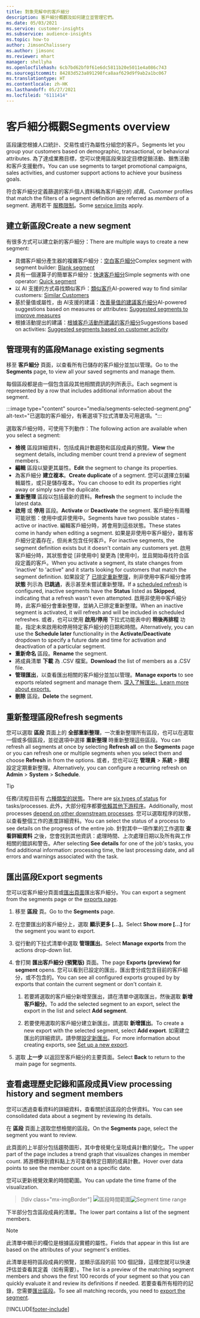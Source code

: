 ```yaml
---
title: 對象見解中的客戶細分
description: 客戶細分概觀及如何建立並管理它們。
ms.date: 05/03/2021
ms.service: customer-insights
ms.subservice: audience-insights
ms.topic: how-to
author: JimsonChalissery
ms.author: jimsonc
ms.reviewer: mhart
manager: shellyha
ms.openlocfilehash: 6cb7bd62bf0f61e6dc5811b20e5011e4a086c743
ms.sourcegitcommit: 84283d523a891298fca8aaf629d9f9ab2a1bc067
ms.translationtype: HT
ms.contentlocale: zh-HK
ms.lasthandoff: 05/27/2021
ms.locfileid: "6111414"
---
```

# <a name="segments-overview"></a><span data-ttu-id="fd0a0-103">客戶細分概觀</span><span class="sxs-lookup"><span data-stu-id="fd0a0-103">Segments overview</span></span>

<span data-ttu-id="fd0a0-104">區段讓您根據人口統計、交易性或行為屬性分組您的客戶。</span><span class="sxs-lookup"><span data-stu-id="fd0a0-104">Segments let you group your customers based on demographic, transactional, or behavioral attributes.</span></span> <span data-ttu-id="fd0a0-105">為了達成業務目標，您可以使用區段來設定目標促銷活動、銷售活動和客戶支援動作。</span><span class="sxs-lookup"><span data-stu-id="fd0a0-105">You can use segments to target promotional campaigns, sales activities, and customer support actions to achieve your business goals.</span></span>

<span data-ttu-id="fd0a0-106">符合客戶細分定義篩選的客戶個人資料稱為客戶細分的 *成員*。</span><span class="sxs-lookup"><span data-stu-id="fd0a0-106">Customer profiles that match the filters of a segment definition are referred as *members* of a segment.</span></span> <span data-ttu-id="fd0a0-107">適用若干 [服務限制](service-limits.md)。</span><span class="sxs-lookup"><span data-stu-id="fd0a0-107">Some [service limits](service-limits.md) apply.</span></span>

## <a name="create-a-new-segment"></a><span data-ttu-id="fd0a0-108">建立新區段</span><span class="sxs-lookup"><span data-stu-id="fd0a0-108">Create a new segment</span></span>

<span data-ttu-id="fd0a0-109">有很多方式可以建立新的客戶細分：</span><span class="sxs-lookup"><span data-stu-id="fd0a0-109">There are multiple ways to create a new segment:</span></span> 

- <span data-ttu-id="fd0a0-110">具備客戶細分產生器的複雜客戶細分：[空白客戶細分](segment-builder.md#create-a-new-segment)</span><span class="sxs-lookup"><span data-stu-id="fd0a0-110">Complex segment with segment builder: [Blank segment](segment-builder.md#create-a-new-segment)</span></span>
- <span data-ttu-id="fd0a0-111">具有一個運算子的簡單客戶細分：[快速客戶細分](segment-builder.md#quick-segments)</span><span class="sxs-lookup"><span data-stu-id="fd0a0-111">Simple segments with one operator: [Quick segment](segment-builder.md#quick-segments)</span></span>
- <span data-ttu-id="fd0a0-112">以 AI 支援的方式尋找類似客戶：[類似客戶](find-similar-customer-segments.md)</span><span class="sxs-lookup"><span data-stu-id="fd0a0-112">AI-powered way to find similar customers: [Similar Customers](find-similar-customer-segments.md)</span></span>
- <span data-ttu-id="fd0a0-113">基於量值或屬性，由 AI支援的建議：[改善量值的建議客戶細分](suggested-segments.md)</span><span class="sxs-lookup"><span data-stu-id="fd0a0-113">AI-powered suggestions based on measures or attributes: [Suggested segments to improve measures](suggested-segments.md)</span></span>
- <span data-ttu-id="fd0a0-114">根據活動提出的建議：[根據客戶活動所建議的客戶細分](suggested-segments-activity.md)</span><span class="sxs-lookup"><span data-stu-id="fd0a0-114">Suggestions based on activities: [Suggested segments based on customer activity](suggested-segments-activity.md)</span></span>

## <a name="manage-existing-segments"></a><span data-ttu-id="fd0a0-115">管理現有的區段</span><span class="sxs-lookup"><span data-stu-id="fd0a0-115">Manage existing segments</span></span>

<span data-ttu-id="fd0a0-116">移至 **客戶細分** 頁面，以查看所有已儲存的客戶細分並加以管理。</span><span class="sxs-lookup"><span data-stu-id="fd0a0-116">Go to the **Segments** page, to view all your saved segments and manage them.</span></span>

<span data-ttu-id="fd0a0-117">每個區段都是由一個包含區段其他相關資訊的列所表示。</span><span class="sxs-lookup"><span data-stu-id="fd0a0-117">Each segment is represented by a row that includes additional information about the segment.</span></span>

:::image type="content" source="media/segments-selected-segment.png" alt-text="已選取的客戶細分，有著選項下拉式清單及可用選項。":::

<span data-ttu-id="fd0a0-119">選取客戶細分時，可使用下列動作：</span><span class="sxs-lookup"><span data-stu-id="fd0a0-119">The following action are available when you select a segment:</span></span>

- <span data-ttu-id="fd0a0-120">**檢視** 區段詳細資料，包括成員計數趨勢和區段成員的預覽。</span><span class="sxs-lookup"><span data-stu-id="fd0a0-120">**View** the segment details, including member count trend a preview of segment members.</span></span>
- <span data-ttu-id="fd0a0-121">**編輯** 區段以變更其屬性。</span><span class="sxs-lookup"><span data-stu-id="fd0a0-121">**Edit** the segment to change its properties.</span></span>
- <span data-ttu-id="fd0a0-122">為客戶細分 **建立複本**。</span><span class="sxs-lookup"><span data-stu-id="fd0a0-122">**Create duplicate** of a segment.</span></span> <span data-ttu-id="fd0a0-123">您可以選擇立刻編輯屬性，或只是儲存複本。</span><span class="sxs-lookup"><span data-stu-id="fd0a0-123">You can choose to edit its properties right away or simply save the duplicate.</span></span>
- <span data-ttu-id="fd0a0-124">**重新整理** 區段以包括最新的資料。</span><span class="sxs-lookup"><span data-stu-id="fd0a0-124">**Refresh** the segment to include the latest data.</span></span>
- <span data-ttu-id="fd0a0-125">**啟用** 或 **停用** 區段。</span><span class="sxs-lookup"><span data-stu-id="fd0a0-125">**Activate** or **Deactivate** the segment.</span></span> <span data-ttu-id="fd0a0-126">客戶細分有兩種可能狀態：使用中或非使用中。</span><span class="sxs-lookup"><span data-stu-id="fd0a0-126">Segments have two possible states - active or inactive.</span></span> <span data-ttu-id="fd0a0-127">編輯客戶細分時，將會用到這些狀態。</span><span class="sxs-lookup"><span data-stu-id="fd0a0-127">These states come in handy when editing a segment.</span></span> <span data-ttu-id="fd0a0-128">如果是非使用中客戶細分，雖有客戶細分定義存在，但尚未包含任何客戶。</span><span class="sxs-lookup"><span data-stu-id="fd0a0-128">For inactive segments, the segment definition exists but it doesn't contain any customers yet.</span></span> <span data-ttu-id="fd0a0-129">啟用客戶細分時，其狀態會從 [非使用中] 變更為 [使用中]，並且開始尋找符合區段定義的客戶。</span><span class="sxs-lookup"><span data-stu-id="fd0a0-129">When you activate a segment, its state changes from 'inactive' to 'active" and it starts looking for customers that match the segment definition.</span></span> <span data-ttu-id="fd0a0-130">如果設定了 [已排定重新整理](system.md#schedule-tab)，則非使用中客戶細分會將 **狀態** 列示為 **已跳過**，表示甚至未嘗試重新整理。</span><span class="sxs-lookup"><span data-stu-id="fd0a0-130">If a [scheduled refresh](system.md#schedule-tab) is configured, inactive segments have the **Status** listed as **Skipped**, indicating that a refresh wasn't even attempted.</span></span> <span data-ttu-id="fd0a0-131">啟用非使用中客戶細分時，此客戶細分會重新整理，並納入已排定重新整理。</span><span class="sxs-lookup"><span data-stu-id="fd0a0-131">When an inactive segment is activated, it will refresh and will be included in scheduled refreshes.</span></span>
  <span data-ttu-id="fd0a0-132">或者，也可以使用 **啟用/停用** 下拉式功能表中的 **稍後再排程** 功能，指定未來啟用和停用特定客戶細分的日期和時間。</span><span class="sxs-lookup"><span data-stu-id="fd0a0-132">Alternatively, you can use the **Schedule later** functionality in the **Activate/Deactivate** dropdown to specify a future date and time for activation and deactivation of a particular segment.</span></span>
- <span data-ttu-id="fd0a0-133">**重新命名** 區段。</span><span class="sxs-lookup"><span data-stu-id="fd0a0-133">**Rename** the segment.</span></span>
- <span data-ttu-id="fd0a0-134">將成員清單 **下載** 為 .CSV 檔案。</span><span class="sxs-lookup"><span data-stu-id="fd0a0-134">**Download** the list of members as a .CSV file.</span></span>
- <span data-ttu-id="fd0a0-135">**管理匯出**，以查看匯出相關的客戶細分並加以管理。</span><span class="sxs-lookup"><span data-stu-id="fd0a0-135">**Manage exports** to see exports related segment and manage them.</span></span> [<span data-ttu-id="fd0a0-136">深入了解匯出。</span><span class="sxs-lookup"><span data-stu-id="fd0a0-136">Learn more about exports.</span></span>](export-destinations.md)
- <span data-ttu-id="fd0a0-137">**刪除** 區段。</span><span class="sxs-lookup"><span data-stu-id="fd0a0-137">**Delete** the segment.</span></span>

## <a name="refresh-segments"></a><span data-ttu-id="fd0a0-138">重新整理區段</span><span class="sxs-lookup"><span data-stu-id="fd0a0-138">Refresh segments</span></span>

<span data-ttu-id="fd0a0-139">您可以選取 **區段** 頁面上的 **全部重新整理**，一次重新整理所有區段，也可以在選取一個或多個區段，並從選項中選擇 **重新整理** 時重新整理這些區段。</span><span class="sxs-lookup"><span data-stu-id="fd0a0-139">You can refresh all segments at once by selecting **Refresh all** on the **Segments** page or you can refresh one or multiple segments when you select them and choose **Refresh** in from the options.</span></span> <span data-ttu-id="fd0a0-140">或者，您也可以在 **管理員** > **系統** > **排程** 設定定期重新整理。</span><span class="sxs-lookup"><span data-stu-id="fd0a0-140">Alternatively, you can configure a recurring refresh on **Admin** > **System** > **Schedule**.</span></span>

> [!TIP]
> <span data-ttu-id="fd0a0-141">任務/流程目前有 [六種類型的狀態](system.md#status-types)。</span><span class="sxs-lookup"><span data-stu-id="fd0a0-141">There are [six types of status](system.md#status-types) for tasks/processes.</span></span> <span data-ttu-id="fd0a0-142">此外，大部分程序都要[依賴其他下游程序](system.md#refresh-policies)。</span><span class="sxs-lookup"><span data-stu-id="fd0a0-142">Additionally, most processes [depend on other downstream processes](system.md#refresh-policies).</span></span> <span data-ttu-id="fd0a0-143">您可以選取程序的狀態，以查看整個工作的進度詳細資料。</span><span class="sxs-lookup"><span data-stu-id="fd0a0-143">You can select the status of a process to see details on the progress of the entire job.</span></span> <span data-ttu-id="fd0a0-144">針對其中一項作業的工作選取 **查看詳細資料** 之後，您會找到其他資訊：處理時間、上次處理日期以及所有與工作相關的錯誤和警告。</span><span class="sxs-lookup"><span data-stu-id="fd0a0-144">After selecting **See details** for one of the job's tasks, you find additional information: processing time, the last processing date, and all errors and warnings associated with the task.</span></span>

## <a name="export-segments"></a><span data-ttu-id="fd0a0-145">匯出區段</span><span class="sxs-lookup"><span data-stu-id="fd0a0-145">Export segments</span></span>

<span data-ttu-id="fd0a0-146">您可以從客戶細分頁面或[匯出頁面](export-destinations.md)匯出客戶細分。</span><span class="sxs-lookup"><span data-stu-id="fd0a0-146">You can export a segment from the segments page or the [exports page](export-destinations.md).</span></span> 

1. <span data-ttu-id="fd0a0-147">移至 **區段** 頁。</span><span class="sxs-lookup"><span data-stu-id="fd0a0-147">Go to the **Segments** page.</span></span>

1. <span data-ttu-id="fd0a0-148">在您要匯出的客戶細分上，選取 **顯示更多 [...]**。</span><span class="sxs-lookup"><span data-stu-id="fd0a0-148">Select **Show more [...]** for the segment you want to export.</span></span>

1. <span data-ttu-id="fd0a0-149">從行動的下拉式清單中選取 **管理匯出**。</span><span class="sxs-lookup"><span data-stu-id="fd0a0-149">Select **Manage exports** from the actions drop-down list.</span></span>

1. <span data-ttu-id="fd0a0-150">會打開 **匯出客戶細分 (預覽版)** 頁面。</span><span class="sxs-lookup"><span data-stu-id="fd0a0-150">The page **Exports (preview) for segment** opens.</span></span> <span data-ttu-id="fd0a0-151">您可以看到已設定的匯出，匯出會分成包含目前的客戶細分，或不包含的。</span><span class="sxs-lookup"><span data-stu-id="fd0a0-151">You can see all configured exports grouped by by exports that contain the current segment or don't contain it.</span></span>

   1. <span data-ttu-id="fd0a0-152">若要將選取的客戶細分新增至匯出，請在清單中選取匯出，然後選取 **新增客戶細分**。</span><span class="sxs-lookup"><span data-stu-id="fd0a0-152">To add the selected segment to an export, select the export in the list and select **Add segment**.</span></span>

   1. <span data-ttu-id="fd0a0-153">若要使用選取的客戶細分建立新匯出，請選取 **新增匯出**。</span><span class="sxs-lookup"><span data-stu-id="fd0a0-153">To create a new export with the selected segment, select **Add export**.</span></span> <span data-ttu-id="fd0a0-154">如需建立匯出的詳細資訊，請參閱[設定新匯出](export-destinations.md#set-up-a-new-export)。</span><span class="sxs-lookup"><span data-stu-id="fd0a0-154">For more information about creating exports, see [Set up a new export](export-destinations.md#set-up-a-new-export).</span></span>

1. <span data-ttu-id="fd0a0-155">選取 **上一步** 以返回至客戶細分的主要頁面。</span><span class="sxs-lookup"><span data-stu-id="fd0a0-155">Select **Back** to return to the main page for segments.</span></span>

## <a name="view-processing-history-and-segment-members"></a><span data-ttu-id="fd0a0-156">查看處理歷史記錄和區段成員</span><span class="sxs-lookup"><span data-stu-id="fd0a0-156">View processing history and segment members</span></span>

<span data-ttu-id="fd0a0-157">您可以透過查看資料的詳細資料，查看關於該區段的合併資料。</span><span class="sxs-lookup"><span data-stu-id="fd0a0-157">You can see consolidated data about a segment by reviewing its details.</span></span>

<span data-ttu-id="fd0a0-158">在 **區段** 頁面上選取您想檢閱的區段。</span><span class="sxs-lookup"><span data-stu-id="fd0a0-158">On the **Segments** page, select the segment you want to review.</span></span>

<span data-ttu-id="fd0a0-159">此頁面的上半部分包括趨勢圖形，其中會視覺化呈現成員計數的變化。</span><span class="sxs-lookup"><span data-stu-id="fd0a0-159">The upper part of the page includes a trend graph that visualizes changes in member count.</span></span> <span data-ttu-id="fd0a0-160">將游標移到資料點上方可查看特定日期的成員計數。</span><span class="sxs-lookup"><span data-stu-id="fd0a0-160">Hover over data points to see the member count on a specific date.</span></span>

<span data-ttu-id="fd0a0-161">您可以更新視覺效果的時間範圍。</span><span class="sxs-lookup"><span data-stu-id="fd0a0-161">You can update the time frame of the visualization.</span></span>

> [!div class="mx-imgBorder"]
> <span data-ttu-id="fd0a0-162">![區段時間範圍](media/segment-time-range.png "區段時間範圍")</span><span class="sxs-lookup"><span data-stu-id="fd0a0-162">![Segment time range](media/segment-time-range.png "Segment time range")</span></span>

<span data-ttu-id="fd0a0-163">下半部分包含區段成員的清單。</span><span class="sxs-lookup"><span data-stu-id="fd0a0-163">The lower part contains a list of the segment members.</span></span>

> [!NOTE]
> <span data-ttu-id="fd0a0-164">此清單中顯示的欄位是根據區段實體的屬性。</span><span class="sxs-lookup"><span data-stu-id="fd0a0-164">Fields that appear in this list are based on the attributes of your segment's entities.</span></span>
>
><span data-ttu-id="fd0a0-165">此清單是相符區段成員的預覽，並顯示區段的前 100 個記錄，這樣您就可以快速評估並查看其定義（如有需要）。</span><span class="sxs-lookup"><span data-stu-id="fd0a0-165">The list is a preview of the matching segment members and shows the first 100 records of your segment so that you can quickly evaluate it and review its definitions if needed.</span></span> <span data-ttu-id="fd0a0-166">若要查看所有相符的記錄，您需要[匯出區段](export-destinations.md)。</span><span class="sxs-lookup"><span data-stu-id="fd0a0-166">To see all matching records, you need to [export the segment](export-destinations.md).</span></span>

[!INCLUDE[footer-include](../includes/footer-banner.md)] 
